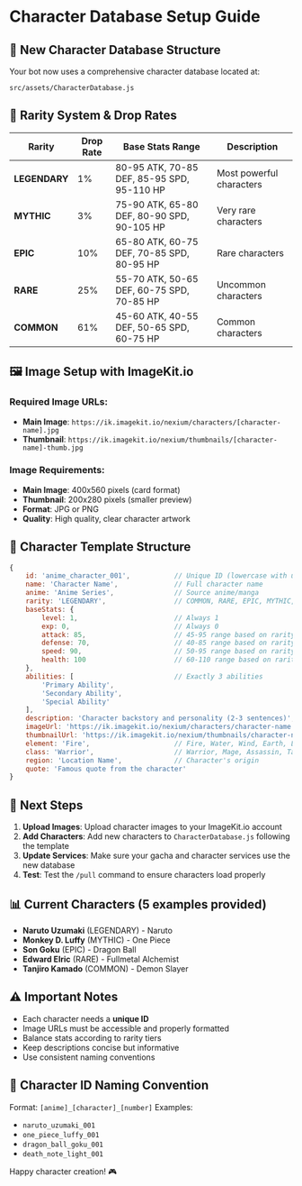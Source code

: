 # Character Database Setup Guide

## 📁 New Character Database Structure

Your bot now uses a comprehensive character database located at:
```
src/assets/CharacterDatabase.js
```

## 🎯 Rarity System & Drop Rates

| Rarity | Drop Rate | Base Stats Range | Description |
|--------|-----------|------------------|-------------|
| **LEGENDARY** | 1% | 80-95 ATK, 70-85 DEF, 85-95 SPD, 95-110 HP | Most powerful characters |
| **MYTHIC** | 3% | 75-90 ATK, 65-80 DEF, 80-90 SPD, 90-105 HP | Very rare characters |
| **EPIC** | 10% | 65-80 ATK, 60-75 DEF, 70-85 SPD, 80-95 HP | Rare characters |
| **RARE** | 25% | 55-70 ATK, 50-65 DEF, 60-75 SPD, 70-85 HP | Uncommon characters |
| **COMMON** | 61% | 45-60 ATK, 40-55 DEF, 50-65 SPD, 60-75 HP | Common characters |

## 🖼️ Image Setup with ImageKit.io

### Required Image URLs:
- **Main Image**: `https://ik.imagekit.io/nexium/characters/[character-name].jpg`
- **Thumbnail**: `https://ik.imagekit.io/nexium/thumbnails/[character-name]-thumb.jpg`

### Image Requirements:
- **Main Image**: 400x560 pixels (card format)
- **Thumbnail**: 200x280 pixels (smaller preview)
- **Format**: JPG or PNG
- **Quality**: High quality, clear character artwork

## 📝 Character Template Structure

```javascript
{
    id: 'anime_character_001',           // Unique ID (lowercase with underscores)
    name: 'Character Name',              // Full character name
    anime: 'Anime Series',               // Source anime/manga
    rarity: 'LEGENDARY',                 // COMMON, RARE, EPIC, MYTHIC, LEGENDARY
    baseStats: {
        level: 1,                        // Always 1
        exp: 0,                          // Always 0
        attack: 85,                      // 45-95 range based on rarity
        defense: 70,                     // 40-85 range based on rarity
        speed: 90,                       // 50-95 range based on rarity
        health: 100                      // 60-110 range based on rarity
    },
    abilities: [                         // Exactly 3 abilities
        'Primary Ability',
        'Secondary Ability',
        'Special Ability'
    ],
    description: 'Character backstory and personality (2-3 sentences)',
    imageUrl: 'https://ik.imagekit.io/nexium/characters/character-name.jpg',
    thumbnailUrl: 'https://ik.imagekit.io/nexium/thumbnails/character-name-thumb.jpg',
    element: 'Fire',                     // Fire, Water, Wind, Earth, Lightning, Light, Dark, Ki, None
    class: 'Warrior',                    // Warrior, Mage, Assassin, Tank, Support, Ninja, Pirate, etc.
    region: 'Location Name',             // Character's origin
    quote: 'Famous quote from the character'
}
```

## 🔧 Next Steps

1. **Upload Images**: Upload character images to your ImageKit.io account
2. **Add Characters**: Add new characters to `CharacterDatabase.js` following the template
3. **Update Services**: Make sure your gacha and character services use the new database
4. **Test**: Test the `/pull` command to ensure characters load properly

## 📊 Current Characters (5 examples provided)

- **Naruto Uzumaki** (LEGENDARY) - Naruto
- **Monkey D. Luffy** (MYTHIC) - One Piece
- **Son Goku** (EPIC) - Dragon Ball
- **Edward Elric** (RARE) - Fullmetal Alchemist
- **Tanjiro Kamado** (COMMON) - Demon Slayer

## ⚠️ Important Notes

- Each character needs a **unique ID**
- Image URLs must be accessible and properly formatted
- Balance stats according to rarity tiers
- Keep descriptions concise but informative
- Use consistent naming conventions

## 🎨 Character ID Naming Convention

Format: `[anime]_[character]_[number]`
Examples:
- `naruto_uzumaki_001`
- `one_piece_luffy_001`
- `dragon_ball_goku_001`
- `death_note_light_001`

Happy character creation! 🎮
